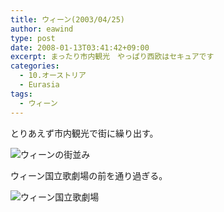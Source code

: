 ```yaml
---
title: ウィーン(2003/04/25)
author: eawind
type: post
date: 2008-01-13T03:41:42+09:00
excerpt: まったり市内観光　やっぱり西欧はセキュアです
categories:
  - 10.オーストリア
  - Eurasia
tags:
  - ウィーン
---
```

とりあえず市内観光で街に繰り出す。

![ウィーンの街並み](/img/wp/2008/01/200304252139541.jpg)

ウィーン国立歌劇場の前を通り過ぎる。

![ウィーン国立歌劇場](/img/wp/2008/01/200304252215501.jpg)
